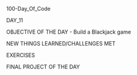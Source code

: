 100-Day_Of_Code

DAY_11

OBJECTIVE OF THE DAY - Build a Blackjack game



NEW THINGS LEARNED/CHALLENGES MET



EXERCISES



FINAL PROJECT OF THE DAY
